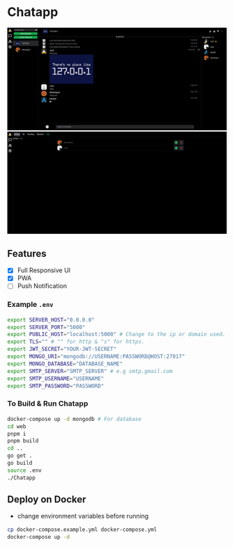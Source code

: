 # Chatapp

![channel_png](images/channel.png)
![relationship-online](images/relationship-online.png)


## Features
- [x] Full Responsive UI
- [x] PWA
- [ ] Push Notification 

### Example `.env`

```bash
export SERVER_HOST="0.0.0.0"
export SERVER_PORT="5000"
export PUBLIC_HOST="localhost:5000" # Change to the ip or domain used.
export TLS="" # "" for http & "s" for https.
export JWT_SECRET="YOUR-JWT-SECRET"
export MONGO_URI="mongodb://USERNAME:PASSWORD@HOST:27017"
export MONGO_DATABASE="DATABASE_NAME"
export SMTP_SERVER="SMTP_SERVER" # e.g smtp.gmail.com
export SMTP_USERNAME="USERNAME"
export SMTP_PASSWORD="PASSWORD"
```

### To Build & Run Chatapp
```bash
docker-compose up -d mongodb # For database
cd web
pnpm i
pnpm build
cd ..
go get .
go build
source .env
./Chatapp
```

## Deploy on Docker
- change environment variables before running
```bash
cp docker-compose.example.yml docker-compose.yml
docker-compose up -d
```